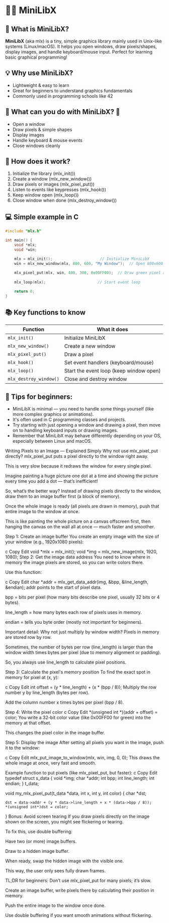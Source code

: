 # 🚀🎨 MiniLibX

## 🤔 What is MiniLibX? 
**MiniLibX** (aka mlx) is a tiny, simple graphics library mainly used in Unix-like systems (Linux/macOS). It helps you open windows, draw pixels/shapes, display images, and handle keyboard/mouse input. Perfect for learning basic graphical programming!

## 💡 Why use MiniLibX?
- Lightweight & easy to learn
- Great for beginners to understand graphics fundamentals
- Commonly used in programming schools like 42

## 🎯 What can you do with MiniLibX? 🎯
- Open a window
- Draw pixels & simple shapes
- Display images
- Handle keyboard & mouse events
- Close windows cleanly

## 🔧 How does it work? 
1. Initialize the library (mlx_init())
2. Create a window (mlx_new_window())
3. Draw pixels or images (mlx_pixel_put())
4. Listen to events like keypresses (mlx_hook())
5. Keep window open (mlx_loop())
6. Close window when done (mlx_destroy_window())

## 💻 Simple example in C
```c
#include "mlx.h"

int main() {
    void *mlx;
    void *win;

    mlx = mlx_init();                     // Initialize MiniLibX 
    win = mlx_new_window(mlx, 800, 600, "My Window");  // Open 800x600 window 
    
    mlx_pixel_put(mlx, win, 400, 300, 0x00FF00);  // Draw green pixel at (400, 300) 
    
    mlx_loop(mlx);                       // Start event loop 

    return 0;
}
```
## 📚 Key functions to know 
| Function               | What it does                            |
| ---------------------- | --------------------------------------- | 
| `mlx_init()`           | Initialize MiniLibX                     | 
| `mlx_new_window()`     | Create a new window                     | 
| `mlx_pixel_put()`      | Draw a pixel                            | 
| `mlx_hook()`           | Set event handlers (keyboard/mouse)     | 
| `mlx_loop()`           | Start the event loop (keep window open) | 
| `mlx_destroy_window()` | Close and destroy window                | 


## 📝 Tips for beginners:
- MiniLibX is minimal — you need to handle some things yourself (like more complex graphics or animations).
- It's often used in C programming classes and projects.
- Try starting with just opening a window and drawing a pixel, then move on to handling keyboard inputs or drawing images.
- Remember that MiniLibX may behave differently depending on your OS, especially between Linux and macOS.

Writing Pixels to an Image — Explained Simply
Why not use mlx_pixel_put directly?
mlx_pixel_put puts a pixel directly to the window right away.

This is very slow because it redraws the window for every single pixel.

Imagine painting a huge picture one dot at a time and showing the picture every time you add a dot — that’s inefficient!

So, what’s the better way?
Instead of drawing pixels directly to the window, draw them to an image buffer first (a block of memory).

Once the whole image is ready (all pixels are drawn in memory), push that entire image to the window at once.

This is like painting the whole picture on a canvas offscreen first, then hanging the canvas on the wall all at once — much faster and smoother.

Step 1: Create an image buffer
You create an empty image with the size of your window (e.g., 1920x1080 pixels):

c
Copy
Edit
void *mlx = mlx_init();
void *img = mlx_new_image(mlx, 1920, 1080);
Step 2: Get the image data address
You need to know where in memory the image pixels are stored, so you can write colors there.

Use this function:

c
Copy
Edit
char *addr = mlx_get_data_addr(img, &bpp, &line_length, &endian);
addr points to the start of pixel data.

bpp = bits per pixel (how many bits describe one pixel, usually 32 bits or 4 bytes).

line_length = how many bytes each row of pixels uses in memory.

endian = tells you byte order (mostly not important for beginners).

Important detail: Why not just multiply by window width?
Pixels in memory are stored row by row.

Sometimes, the number of bytes per row (line_length) is larger than the window width times bytes per pixel (due to memory alignment or padding).

So, you always use line_length to calculate pixel positions.

Step 3: Calculate the pixel's memory position
To find the exact spot in memory for pixel at (x, y):

c
Copy
Edit
int offset = (y * line_length) + (x * (bpp / 8));
Multiply the row number y by line_length (bytes per row).

Add the column number x times bytes per pixel (bpp / 8).

Step 4: Write the pixel color
c
Copy
Edit
*(unsigned int *)(addr + offset) = color;
You write a 32-bit color value (like 0x00FF00 for green) into the memory at that offset.

This changes the pixel color in the image buffer.

Step 5: Display the image
After setting all pixels you want in the image, push it to the window:

c
Copy
Edit
mlx_put_image_to_window(mlx, win, img, 0, 0);
This draws the whole image at once, very fast and smooth.

Example function to put pixels (like mlx_pixel_put, but faster):
c
Copy
Edit
typedef struct s_data {
    void    *img;
    char    *addr;
    int     bpp;
    int     line_length;
    int     endian;
}   t_data;

void my_mlx_pixel_put(t_data *data, int x, int y, int color)
{
    char *dst;

    dst = data->addr + (y * data->line_length + x * (data->bpp / 8));
    *(unsigned int*)dst = color;
}
Bonus: Avoid screen tearing
If you draw pixels directly on the image shown on the screen, you might see flickering or tearing.

To fix this, use double buffering:

Have two (or more) image buffers.

Draw to a hidden image buffer.

When ready, swap the hidden image with the visible one.

This way, the user only sees fully drawn frames.

TL;DR for beginners:
Don’t use mlx_pixel_put for many pixels; it’s slow.

Create an image buffer, write pixels there by calculating their position in memory.

Push the entire image to the window once done.

Use double buffering if you want smooth animations without flickering.
